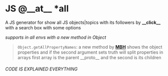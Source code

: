 # JS @\_\_at\_\_ *all
A JS generator for show all JS objects|topics with its followers by __\_\_click\_\___ with a search box with some options

*supports in all envs with a new method in Object* 
> `Object.getAllPropertyNames`: a new method by [**MBH**](https://github.com/Basel-Alhajeri-MBH) shows the object properties and if the second argument sets truth will split properties in arrays first array is the parent \_\_proto\_\_ and the second is its children

###### CODE IS EXPLAINED EVERYTHING

